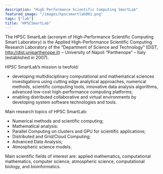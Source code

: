 ```yaml
---
description: "High Performance Scientific Computing SmartLab"
featured_image: "/images/hpscsmartlab001.png"
tags: ["lab"]
title: "HPSCSmartLab"
---
```


The HPSC SmartLab (acronym of High-Performance Scientific Computing Smart Laboratory) is the Applied High-Performance Scientific Computing Research Laboratory of the “Department of Science and Technology” (DiST, http://dist.uniparthenope.it) – University of Napoli “Parthenope” – Italy (established in 2007).

HPSC SmartLab’s mission is twofold:

* developing multidisciplinary computational and mathematical sciences investigations using cutting edge analytical approaches, numerical methods, scientific computing tools, innovative data analysis algorithms, advanced low-cost high-performance computing platforms;
* enabling distributed collaborative and virtual environments by developing system software technologies and tools. 

Main research topics of HPSC SmartLab:

* Numerical methods and scientific computing;
* Mathematical analysis:
* Parallel Computing on clusters and GPU for scientific applications;
* Distributed and Grid/Cloud Computing;
* Advanced Data Analysis;
* Atmospheric science models.

Main scientific fields of interest are: applied mathematics, computational mathematics, computer science, atmospheric science, computational biology, and bioinformatics.

